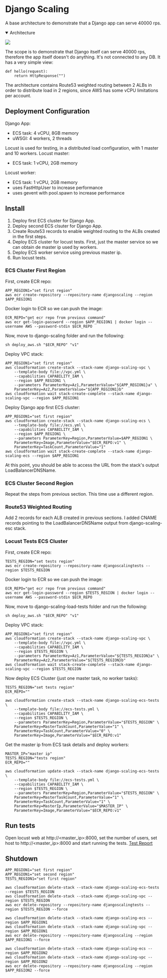 # Django Scaling
A base architecture to demonstrate that a Django app can serve 40000 rps. 

<details open>
  <summary>Architecture</summary>

![](design/architecture.png)
</details>

The scope is to demonstrate that Django itself can serve 40000 rps, therefore 
the app itself doesn't do anything. It's not connected to any DB. It has a very 
simple view:
```
def hello(request):
    return HttpResponse("")
```
The architecture contains Route53 weighted routing between 2 ALBs in order to 
distribute load in 2 regions, since AWS has some vCPU limitations per account.
## Deployment Configuration
Django App:
* ECS task: 4 vCPU, 8GB memory
* uWSGI: 4 workers, 2 threads 

Locust is used for testing, in a distributed load configuration, with 1 master and 10 workers.
Locust master:
* ECS task: 1 vCPU, 2GB memory

Locust worker:
* ECS task: 1 vCPU, 2GB memory
* uses FastHttpUser to increase performance
* uses gevent with pool.spawn to increase performance

## Install
1. Deploy first ECS cluster for Django App.
2. Deploy second ECS clsuter for Django App.
3. Create Route53 records to enable weighted routing to the ALBs created in the first steps.
4. Deploy ECS cluster for locust tests. First, just the master service so we can obtain de master ip used by workers.
5. Deploy ECS worker service using previous master ip.
6. Run locust tests.

### ECS Cluster First Region
First, create ECR repo:
```
APP_REGION1="set first region"
aws ecr create-repository --repository-name djangoscaling --region $APP_REGION1
```
Docker login to ECR so we can push the image:
```
ECR_REPO="get ecr repo from previous command"
aws ecr get-login-password --region $APP_REGION1 | docker login --username AWS --password-stdin $ECR_REPO
```
Now, move to django-scaling folder and run the following:
```
sh deploy_aws.sh "$ECR_REPO" "v1" 
```
Deploy VPC stack:
```
APP_REGION1="set first region"
aws cloudformation create-stack --stack-name django-scaling-vpc \
    --template-body file://vpc.yml \
    --capabilities CAPABILITY_IAM \
    --region $APP_REGION1 \
    --parameters ParameterKey=Az1,ParameterValue="${APP_REGION1}a" \
    ParameterKey=Az2,ParameterValue="${APP_REGION1}b"
aws cloudformation wait stack-create-complete --stack-name django-scaling-vpc --region $APP_REGION1 
```
Deploy Django app first ECS cluster:
```
APP_REGION1="set first region"
aws cloudformation create-stack --stack-name django-scaling-ecs \
    --template-body file://ecs.yml \
    --capabilities CAPABILITY_IAM \
    --region $APP_REGION1 \
    --parameters ParameterKey=Region,ParameterValue=$APP_REGION1 \
    ParameterKey=Image,ParameterValue="$ECR_REPO:v1" \
    ParameterKey=TaskCount,ParameterValue="1"
aws cloudformation wait stack-create-complete --stack-name django-scaling-ecs --region $APP_REGION1
```
At this point, you should be able to access the URL from the stack's output LoadBalancerDNSName.

### ECS Cluster Second Region
Repeat the steps from previous section. This time use a different region.

### Route53 Weighted Routing
Add 2 records for each ALB created in previous sections. I added CNAME records pointing to the LoadBalancerDNSName 
output from django-scaling-esc stack.
### Locust Tests ECS Cluster 
First, create ECR repo:
```
TESTS_REGION="set tests region"
aws ecr create-repository --repository-name djangoscalingtests --region $TESTS_REGION
```
Docker login to ECR so we can push the image:
```
ECR_REPO="get ecr repo from previous command"
aws ecr get-login-password --region $TESTS_REGION | docker login --username AWS --password-stdin $ECR_REPO
```
Now, move to django-scaling-load-tests folder and run the following:
```
sh deploy_aws.sh "$ECR_REPO" "v1" 
```
Deploy VPC stack:
```
APP_REGION1="set first region"
aws cloudformation create-stack --stack-name django-scaling-vpc \
    --template-body file://vpc.yml \
    --capabilities CAPABILITY_IAM \
    --region $TESTS_REGION \
    --parameters ParameterKey=Az1,ParameterValue="${TESTS_REGION}a" \
    ParameterKey=Az2,ParameterValue="${TESTS_REGION}b"
aws cloudformation wait stack-create-complete --stack-name django-scaling-vpc --region $TESTS_REGION 
```
Now deploy ECS Cluster (just one master task, no worker tasks):
```
TESTS_REGION="set tests region"
ECR_REPO=""

aws cloudformation create-stack --stack-name django-scaling-ecs-tests \
    --template-body file://ecs-tests.yml \
    --capabilities CAPABILITY_IAM \
    --region $TESTS_REGION \
    --parameters ParameterKey=Region,ParameterValue="$TESTS_REGION" \
    ParameterKey=MasterTaskCount,ParameterValue="1" \
    ParameterKey=TaskCount,ParameterValue="0" \
    ParameterKey=Image,ParameterValue="$ECR_REPO:v1"
```
Get the master ip from ECS task details and deploy workers:
```
MASTER_IP="master ip"
TESTS_REGION="tests region"
ECR_REPO=""

aws cloudformation update-stack --stack-name django-scaling-ecs-tests \
    --template-body file://ecs-tests.yml \
    --capabilities CAPABILITY_IAM \
    --region $TESTS_REGION \
    --parameters ParameterKey=Region,ParameterValue="$TESTS_REGION" \
    ParameterKey=MasterTaskCount,ParameterValue="1" \
    ParameterKey=TaskCount,ParameterValue="1" \
    ParameterKey=MasterIp,ParameterValue="$MASTER_IP" \
    ParameterKey=Image,ParameterValue="$ECR_REPO:v1"
```
## Run tests
Open locust web at http://<master_ip>:8000, set the number of users, set host to http://<master_ip>:8000 and start 
running the tests.
[Test Report](https://htmlpreview.github.io/?https://github.com/adriandolha/django-scaling/blob/main/design/test_report.html)
## Shutdown

```
APP_REGION1="set first region"
APP_REGION1="set second region"
TESTS_REGION1="set first region"

aws cloudformation delete-stack --stack-name django-scaling-ecs-tests --region $TESTS_REGION
aws cloudformation delete-stack --stack-name django-scaling-vpc --region $TESTS_REGION
aws ecr delete-repository --repository-name djangoscalingtests --region $TESTS_REGION --force

aws cloudformation delete-stack --stack-name django-scaling-ecs --region $APP_REGION1
aws cloudformation delete-stack --stack-name django-scaling-vpc --region $APP_REGION1
aws ecr delete-repository --repository-name djangoscaling --region $APP_REGION1 --force

aws cloudformation delete-stack --stack-name django-scaling-ecs --region $APP_REGION2
aws cloudformation delete-stack --stack-name django-scaling-vpc --region $APP_REGION2
aws ecr delete-repository --repository-name djangoscaling --region $APP_REGION2 --force

```

